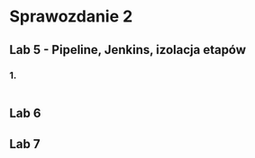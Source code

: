 # Sprawozdanie 2 
## Lab 5 - Pipeline, Jenkins, izolacja etapów
### 1. 
```bash
```
## Lab 6

## Lab 7